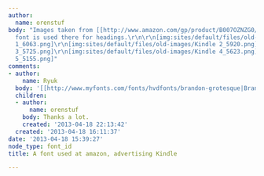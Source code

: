 ```yaml
---
author:
  name: orenstuf
body: "Images taken from [[http://www.amazon.com/gp/product/B007OZNZG0/ref=sv_kstore_0|here]].\r\nThe
  font is used there for headings.\r\n\r\n[img:sites/default/files/old-images/Kindle
  1_6063.png]\r\n[img:sites/default/files/old-images/Kindle 2_5920.png]\r\n[img:sites/default/files/old-images/Kindle
  3_5725.png]\r\n[img:sites/default/files/old-images/Kindle 4_5623.png]\r\n[img:sites/default/files/old-images/Kindle
  5_5155.png]"
comments:
- author:
    name: Ryuk
  body: '[[http://www.myfonts.com/fonts/hvdfonts/brandon-grotesque|Brandon Grotesque]]'
  children:
  - author:
      name: orenstuf
    body: Thanks a lot.
    created: '2013-04-18 22:13:42'
  created: '2013-04-18 16:11:37'
date: '2013-04-18 15:39:27'
node_type: font_id
title: A font used at amazon, advertising Kindle

---
```

